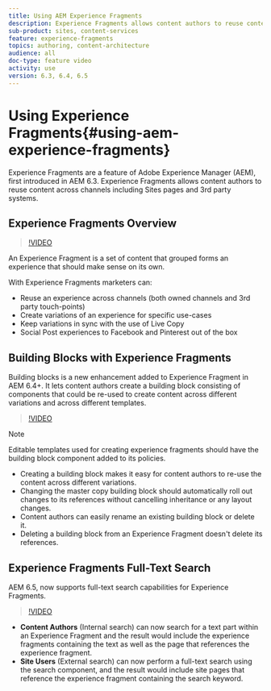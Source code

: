 ```yaml
---
title: Using AEM Experience Fragments
description: Experience Fragments allows content authors to reuse content across channels including Sites pages and 3rd party systems.
sub-product: sites, content-services
feature: experience-fragments
topics: authoring, content-architecture
audience: all
doc-type: feature video
activity: use
version: 6.3, 6.4, 6.5
---
```


# Using Experience Fragments{#using-aem-experience-fragments}

Experience Fragments are a feature of Adobe Experience Manager (AEM), first introduced in AEM 6.3. Experience Fragments allows content authors to reuse content across channels including Sites pages and 3rd party systems.

## Experience Fragments Overview

>[!VIDEO](https://video.tv.adobe.com/v/17028/?quality=9&learn=on)

An Experience Fragment is a set of content that grouped forms an experience that should make sense on its own.

With Experience Fragments marketers can:

* Reuse an experience across channels (both owned channels and 3rd party touch-points)
* Create variations of an experience for specific use-cases
* Keep variations in sync with the use of Live  Copy
* Social Post experiences to Facebook and Pinterest out of the box

## Building Blocks with Experience Fragments

Building blocks is a new enhancement added to Experience Fragment in AEM 6.4+. It lets content authors create a building block consisting of components that could be re-used to create content across different variations and across different templates.

>[!VIDEO](https://video.tv.adobe.com/v/21289/?quality=9&learn=on)

>[!NOTE]
>
> Editable templates used for creating experience fragments should have the building block component added to its policies.

* Creating a building block makes it easy for content authors to re-use the content across different variations.
* Changing the master copy building block should automatically roll out changes to its references without cancelling inheritance or any layout changes.
* Content authors can easily rename an existing building block or delete it.
* Deleting a building block from an Experience Fragment doesn't delete its references.

## Experience Fragments Full-Text Search

AEM 6.5, now supports full-text search capabilities for Experience Fragments.

>[!VIDEO](https://video.tv.adobe.com/v/27720/?quality=9&learn=on)

* **Content Authors** (Internal search) can now search for a text part within an Experience Fragment and the result would include the experience fragments containing the text as well as the page that references the experience fragment.
* **Site Users** (External search) can now perform a full-text search using the search component, and the result would include site pages that reference the experience fragment containing the search keyword.
